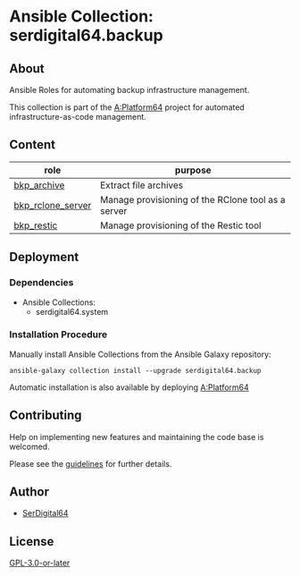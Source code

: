 # Ansible Collection: serdigital64.backup

## About

Ansible Roles for automating backup infrastructure management.

This collection is part of the [A:Platform64](https://github.com/serdigital64/aplatform64) project for automated infrastructure-as-code management.

## Content

| role                                                                                      | purpose                                            |
| ----------------------------------------------------------------------------------------- | -------------------------------------------------- |
| [bkp_archive](https://aplatform64.readthedocs.io/en/latest/roles/bkp_archive)             | Extract file archives                              |
| [bkp_rclone_server](https://aplatform64.readthedocs.io/en/latest/roles/bkp_rclone_server) | Manage provisioning of the RClone tool as a server |
| [bkp_restic](https://aplatform64.readthedocs.io/en/latest/roles/bkp_restic)               | Manage provisioning of the Restic tool             |

## Deployment

### Dependencies

- Ansible Collections:
  - serdigital64.system

### Installation Procedure

Manually install Ansible Collections from the Ansible Galaxy repository:

```shell
ansible-galaxy collection install --upgrade serdigital64.backup
```

Automatic installation is also available by deploying [A:Platform64](https://aplatform64.readthedocs.io/en/latest/#deployment)

## Contributing

Help on implementing new features and maintaining the code base is welcomed.

Please see the [guidelines](https://aplatform64.readthedocs.io/en/latest/contributing/guidelines/) for further details.

## Author

- [SerDigital64](https://serdigital64.github.io/)

## License

[GPL-3.0-or-later](https://www.gnu.org/licenses/gpl-3.0.txt)
